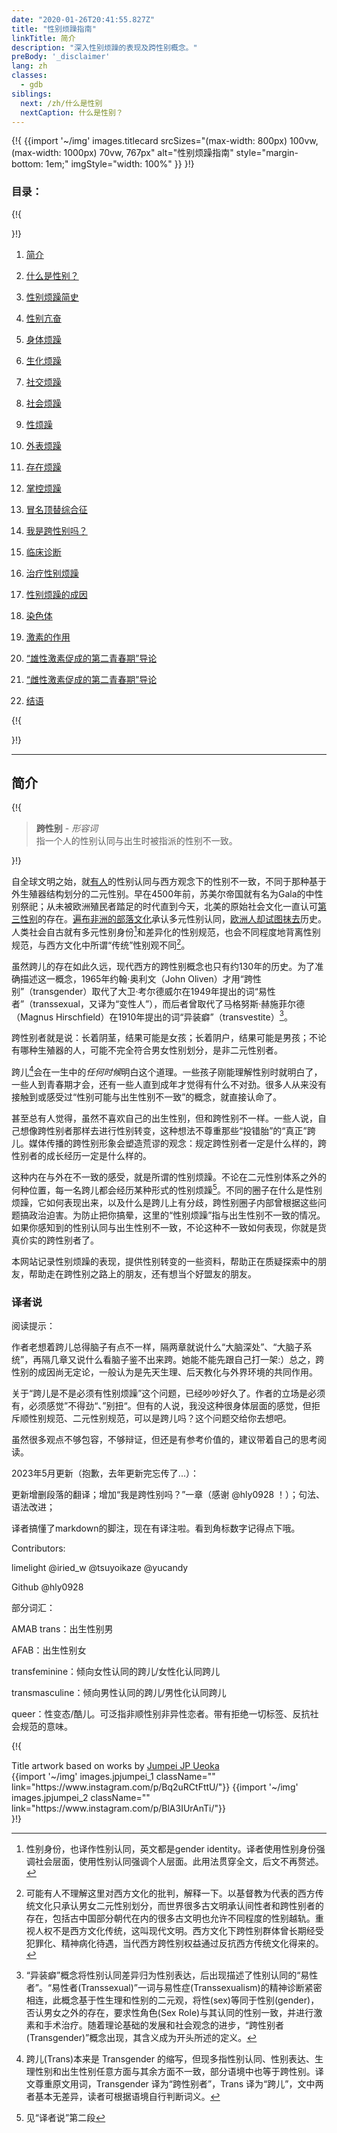 ```yaml
---
date: "2020-01-26T20:41:55.827Z"
title: "性别烦躁指南"
linkTitle: 简介
description: "深入性别烦躁的表现及跨性别概念。"
preBody: '_disclaimer'
lang: zh
classes:
  - gdb
siblings:
  next: /zh/什么是性别
  nextCaption: 什么是性别？
---
```


{!{
{{import
  '~/img'
  images.titlecard
  srcSizes="(max-width: 800px) 100vw, (max-width: 1000px) 70vw, 767px"
  alt="性别烦躁指南"
  style="margin-bottom: 1em;"
  imgStyle="width: 100%"
}}
}!}

### 目录：

{!{ <div class="two-column-list"> }!}

1. [简介](#简介)

2. [什么是性别？](/zh/什么是性别)

3. [性别烦躁简史](/zh/历史)

4. [性别亢奋](/zh/亢奋)

5. [身体烦躁](/zh/身体烦躁)

6. [生化烦躁](/zh/生化烦躁)

7. [社交烦躁](/zh/社交烦躁)

8. [社会烦躁](/zh/社会烦躁)

9. [性烦躁](/zh/性烦躁)

10. [外表烦躁](/zh/外表烦躁)

11. [存在烦躁](/zh/存在烦躁)

12. [掌控烦躁](/zh/掌控烦躁)

13. [冒名顶替综合征](/zh/冒名顶替综合征)

14. [我是跨性别吗？](/zh/我是跨性别吗)

15. [临床诊断](/zh/诊断)

16. [治疗性别烦躁](/zh/治疗)

17. [性别烦躁的成因](/zh/成因)

18. [染色体](/zh/染色体)

19. [激素的作用](/zh/激素)

20. [“雄性激素促成的第二青春期”导论](/zh/雄二青春期)

21. [“雌性激素促成的第二青春期”导论](/zh/雌二青春期)

22. [结语](/zh/结语)

{!{ </div> }!}

<hr class="print-break-after print-hidden">

## 简介

{!{
<div class="gutter"><blockquote>
  <strong>跨性别</strong> - <em>形容词</em><br>
  指一个人的性别认同与出生时被指派的性别不一致。
</blockquote></div>

}!}

自全球文明之始，就[有人](https://en.wikipedia.org/wiki/Transgender_history)的性别认同与西方观念下的性别不一致，不同于那种基于外生殖器结构划分的二元性别。早在4500年前，苏美尔帝国就有名为Gala的中性别祭祀；从未被欧洲殖民者踏足的时代直到今天，北美的原始社会文化一直认可[第三性别](https://en.wikipedia.org/wiki/Third_gender)的存在。[遍布非洲的部落文化](https://medium.com/@janelane_62637/the-splendor-of-gender-non-conformity-in-africa-f894ff5706e1)承认多元性别认同，[欧洲人却试图抹去](https://daily.jstor.org/the-deviant-african-genders-that-colonialism-condemned/)历史。人类社会自古就有多元性别身份[^1]和差异化的性别规范，也会不同程度地背离性别规范，与西方文化中所谓“传统”性别观不同[^2]。

虽然跨儿的存在如此久远，现代西方的跨性别概念也只有约130年的历史。为了准确描述这一概念，1965年约翰·奥利文（John Oliven）才用“跨性别”（transgender）取代了大卫·考尔德威尔在1949年提出的词“易性者”（transsexual，又译为“变性人”），而后者曾取代了马格努斯·赫施菲尔德（Magnus Hirschfield）在1910年提出的词“异装癖”（transvestite）[^3]。

跨性别者就是说：长着阴茎，结果可能是女孩；长着阴户，结果可能是男孩；不论有哪种生殖器的人，可能不完全符合男女性别划分，是非二元性别者。

跨儿[^4]会在一生中的*任何时候*明白这个道理。一些孩子刚能理解性别时就明白了，一些人到青春期才会，还有一些人直到成年才觉得有什么不对劲。很多人从来没有接触到或感受过“性别可能与出生性别不一致”的概念，就直接认命了。

甚至总有人觉得，虽然不喜欢自己的出生性别，但和跨性别不一样。一些人说，自己想像跨性别者那样去进行性别转变，这种想法不尊重那些“投错胎”的“真正”跨儿。媒体传播的跨性别形象会塑造荒谬的观念：规定跨性别者一定是什么样的，跨性别者的成长经历一定是什么样的。

这种内在与外在不一致的感受，就是所谓的性别烦躁。不论在二元性别体系之外的何种位置，每一名跨儿都会经历某种形式的性别烦躁[^5]。不同的圈子在什么是性别烦躁，它如何表现出来，以及什么是跨儿上有分歧，跨性别圈子内部曾根据这些问题搞政治迫害。为防止把你搞晕，这里的“性别烦躁”指与出生性别不一致的情况。如果你感知到的性别认同与出生性别不一致，不论这种不一致如何表现，你就是货真价实的跨性别者了。

本网站记录性别烦躁的表现，提供性别转变的一些资料，帮助正在质疑探索中的朋友，帮助走在跨性别之路上的朋友，还有想当个好盟友的朋友。



### 译者说

阅读提示：

作者老想着跨儿总得脑子有点不一样，隔两章就说什么“大脑深处”、“大脑子系统”，再隔几章又说什么看脑子鉴不出来跨。她能不能先跟自己打一架:）总之，跨性别的成因尚无定论，一般认为是先天生理、后天教化与外界环境的共同作用。

关于“跨儿是不是必须有性别烦躁”这个问题，已经吵吵好久了。作者的立场是必须有，必须感觉”不得劲“、”别扭“。但有的人说，我没这种很身体层面的感觉，但拒斥顺性别规范、二元性别规范，可以是跨儿吗？这个问题交给你去想吧。

虽然很多观点不够包容，不够辩证，但还是有参考价值的，建议带着自己的思考阅读。

2023年5月更新（抱歉，去年更新完忘传了...）：

更新增删段落的翻译；增加“我是跨性别吗？”一章（感谢 @hly0928 ！）；句法、语法改进；

译者搞懂了markdown的脚注，现在有译注啦。看到角标数字记得点下哦。

Contributors: 

limelight @iried_w @tsuyoikaze @yucandy

Github @hly0928

部分词汇：

AMAB trans：出生性别男

AFAB：出生性别女

transfeminine：倾向女性认同的跨儿/女性化认同跨儿

transmasculine：倾向男性认同的跨儿/男性化认同跨儿

queer：性变态/酷儿。可泛指非顺性别非异性恋者。带有拒绝一切标签、反抗社会规范的意味。

[^1]: 性别身份，也译作性别认同，英文都是gender identity。译者使用性别身份强调社会层面，使用性别认同强调个人层面。此用法贯穿全文，后文不再赘述。
[^2]: 可能有人不理解这里对西方文化的批判，解释一下。以基督教为代表的西方传统文化只承认男女二元性别划分，而世界很多古文明承认间性者和跨性别者的存在，包括古中国部分朝代在内的很多古文明也允许不同程度的性别越轨。重视人权不是西方文化传统，这叫现代文明。西方文化下跨性别群体曾长期经受犯罪化、精神病化待遇，当代西方跨性别权益通过反抗西方传统文化得来的。
[^3]: “异装癖”概念将性别认同差异归为性别表达，后出现描述了性别认同的“易性者”。“易性者(Transsexual)”一词与易性症(Transsexualism)的精神诊断紧密相连，此概念基于性生理和性别的二元观，将性(sex)等同于性别(gender)，否认男女之外的存在，要求性角色(Sex Role)与其认同的性别一致，并进行激素和手术治疗。随着理论基础的发展和社会观念的进步，“跨性别者(Transgender)”概念出现，其含义成为开头所述的定义。
[^4]: 跨儿(Trans)本来是 Transgender 的缩写，但现多指性别认同、性别表达、生理性别和出生性别任意方面与其余方面不一致，部分语境中也等于跨性别。译文尊重原文用词，Transgender 译为“跨性别者”，Trans 译为“跨儿”，文中两者基本无差异，读者可根据语境自行判断词义。
[^5]: 见“译者说”第二段


{!{
<div class="gutter flex flex-end print-inline print-span2 print-center">
<span>Title artwork based on works by <a href="https://www.instagram.com/jp_means_jumpei/">Jumpei JP Ueoka</a></span>
<div class="grid-row" style="grid-template-columns: 1fr 1fr">
{{import '~/img' images.jpjumpei_1 className="" link="https://www.instagram.com/p/Bq2uRCtFttU/"}}
{{import '~/img' images.jpjumpei_2 className="" link="https://www.instagram.com/p/BlA3IUrAnTi/"}}
</div>
</div>
}!}
